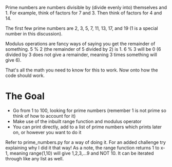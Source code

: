 Prime numbers are numbers divisible by (divide evenly into) themselves and 1. For example, think of factors for 7 and 3. Then think of factors for 4 and 14. 

The first few prime numbers are 2, 3, 5, 7, 11, 13, 17, and 19 (1 is a special number in this discussion).

Modulus operations are fancy ways of saying you get the remainder of something. 5 % 2 (the remainder of 5 divided by 2) is 1. 6 % 3 will be 0 (6 divided by 3 does not give a remainder, meaning 3 times something will give 6).

That's all the math you need to know for this to work. Now onto how the code should work.

# The Goal
* Go from 1 to 100, looking for prime numbers (remember 1 is not prime so think of how to account for it)
* Make use of the inbuilt range function and modulus operator
* You can print directly, add to a list of prime numbers which prints later on, or however you want to do it

Refer to prime_numbers.py for a way of doing it. For an added challenge try explaining why I did it that way! As a note, the range function returns 1 to x-1, meaning range(1,10) will give 1,2,3,...9 and NOT 10. It can be iterated through like any list as well.


